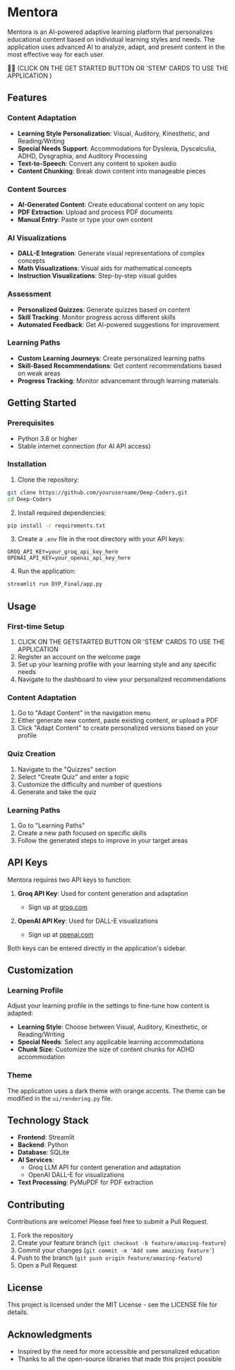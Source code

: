 # Mentora

Mentora is an AI-powered adaptive learning platform that personalizes educational content based on individual learning styles and needs. The application uses advanced AI to analyze, adapt, and present content in the most effective way for each user.

📌📌
(CLICK ON THE GET STARTED BUTTON OR 'STEM' CARDS TO USE THE APPLICATION )

## Features

### Content Adaptation
- **Learning Style Personalization**: Visual, Auditory, Kinesthetic, and Reading/Writing
- **Special Needs Support**: Accommodations for Dyslexia, Dyscalculia, ADHD, Dysgraphia, and Auditory Processing
- **Text-to-Speech**: Convert any content to spoken audio
- **Content Chunking**: Break down content into manageable pieces

### Content Sources
- **AI-Generated Content**: Create educational content on any topic
- **PDF Extraction**: Upload and process PDF documents
- **Manual Entry**: Paste or type your own content

### AI Visualizations
- **DALL-E Integration**: Generate visual representations of complex concepts
- **Math Visualizations**: Visual aids for mathematical concepts
- **Instruction Visualizations**: Step-by-step visual guides

### Assessment
- **Personalized Quizzes**: Generate quizzes based on content
- **Skill Tracking**: Monitor progress across different skills
- **Automated Feedback**: Get AI-powered suggestions for improvement

### Learning Paths
- **Custom Learning Journeys**: Create personalized learning paths
- **Skill-Based Recommendations**: Get content recommendations based on weak areas
- **Progress Tracking**: Monitor advancement through learning materials

## Getting Started

### Prerequisites
- Python 3.8 or higher
- Stable internet connection (for AI API access)

### Installation

1. Clone the repository:
```bash
git clone https://github.com/yourusername/Deep-Coders.git
cd Deep-Coders
```

2. Install required dependencies:
```bash
pip install -r requirements.txt
```

3. Create a `.env` file in the root directory with your API keys:
```
GROQ_API_KEY=your_groq_api_key_here
OPENAI_API_KEY=your_openai_api_key_here
```

4. Run the application:
```bash
streamlit run DYP_Final/app.py
```

## Usage

### First-time Setup
1. CLICK ON THE GETSTARTED BUTTON OR 'STEM' CARDS TO USE THE APPLICATION  
2. Register an account on the welcome page
3. Set up your learning profile with your learning style and any specific needs
4. Navigate to the dashboard to view your personalized recommendations

### Content Adaptation
1. Go to "Adapt Content" in the navigation menu
2. Either generate new content, paste existing content, or upload a PDF
3. Click "Adapt Content" to create personalized versions based on your profile

### Quiz Creation
1. Navigate to the "Quizzes" section
2. Select "Create Quiz" and enter a topic
3. Customize the difficulty and number of questions
4. Generate and take the quiz

### Learning Paths
1. Go to "Learning Paths"
2. Create a new path focused on specific skills
3. Follow the generated steps to improve in your target areas

## API Keys

Mentora requires two API keys to function:

1. **Groq API Key**: Used for content generation and adaptation
   - Sign up at [groq.com](https://groq.com)
   
2. **OpenAI API Key**: Used for DALL-E visualizations
   - Sign up at [openai.com](https://platform.openai.com)

Both keys can be entered directly in the application's sidebar.

## Customization

### Learning Profile
Adjust your learning profile in the settings to fine-tune how content is adapted:

- **Learning Style**: Choose between Visual, Auditory, Kinesthetic, or Reading/Writing
- **Special Needs**: Select any applicable learning accommodations
- **Chunk Size**: Customize the size of content chunks for ADHD accommodation

### Theme
The application uses a dark theme with orange accents. The theme can be modified in the `ui/rendering.py` file.

## Technology Stack

- **Frontend**: Streamlit
- **Backend**: Python
- **Database**: SQLite
- **AI Services**:
  - Groq LLM API for content generation and adaptation
  - OpenAI DALL-E for visualizations
- **Text Processing**: PyMuPDF for PDF extraction

## Contributing

Contributions are welcome! Please feel free to submit a Pull Request.

1. Fork the repository
2. Create your feature branch (`git checkout -b feature/amazing-feature`)
3. Commit your changes (`git commit -m 'Add some amazing feature'`)
4. Push to the branch (`git push origin feature/amazing-feature`)
5. Open a Pull Request

## License

This project is licensed under the MIT License - see the LICENSE file for details.

## Acknowledgments

- Inspired by the need for more accessible and personalized education
- Thanks to all the open-source libraries that made this project possible
